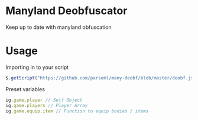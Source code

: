 # Manyland Deobfuscator
Keep up to date with manyland obfuscation

# Usage

Importing in to your script
```js
$.getScript("https://github.com/parseml/many-deobf/blob/master/deobf.js")
```

Preset variables
```js
ig.game.player // Self Object
ig.game.players // Player Array
ig.game.equip.item // Function to equip bodies / items
```
